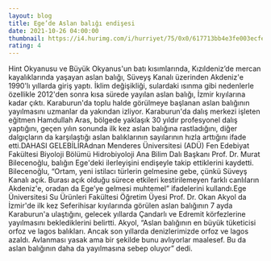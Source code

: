 ```yaml
--- 
layout: blog
title: Ege’de Aslan balığı endişesi
date: 2021-10-26 04:00:00
thumbnail: https://i4.hurimg.com/i/hurriyet/75/0x0/617713bb4e3fe003ecfe2c05.jpg
rating: 4
---
```

Hint Okyanusu ve Büyük Okyanus'un batı kısımlarında, Kızıldeniz’de mercan kayalıklarında yaşayan aslan balığı, Süveyş Kanalı üzerinden Akdeniz'e 1990'lı yıllarda giriş yaptı. İklim değişikliği, sulardaki ısınma gibi nedenlerle özellikle 2012'den sonra kısa sürede yayılan aslan balığı, İzmir kıyılarına kadar çıktı. Karaburun'da toplu halde görülmeye başlanan aslan balığının yayılmasını uzmanlar da yakından izliyor. Karaburun'da dalış merkezi işleten eğitmen Hamdullah Aras, bölgede yaklaşık 30 yıldır profesyonel dalış yaptığını, geçen yılın sonunda ilk kez aslan balığına rastladığını, diğer dalgıçların da karşılaştığı aslan balıklarının sayılarının hızla arttığını ifade etti.DAHASI GELEBİLİRAdnan Menderes Üniversitesi (ADÜ) Fen Edebiyat Fakültesi Biyoloji Bölümü Hidrobiyoloji Ana Bilim Dalı Başkanı Prof. Dr. Murat Bilecenoğlu, balığın Ege'deki ilerleyişini endişeyle takip ettiklerini kaydetti. Bilecenoğlu, “Ortam, yeni istilacı türlerin gelmesine gebe, çünkü Süveyş Kanalı açık. Burası açık olduğu sürece etkileri kestirilemeyen farklı canlıların Akdeniz'e, oradan da Ege’ye gelmesi muhtemel” ifadelerini kullandı.Ege Üniversitesi Su Ürünleri Fakültesi Öğretim Üyesi Prof. Dr. Okan Akyol da İzmir'de ilk kez Seferihisar kıyılarında görülen aslan balığının 7 ayda Karaburun'a ulaştığını, gelecek yıllarda Çandarlı ve Edremit körfezlerine yayılmasını beklediklerini belirtti. Akyol, “Aslan balığının en büyük tüketicisi orfoz ve lagos balıkları. Ancak son yıllarda denizlerimizde orfoz ve lagos azaldı. Avlanması yasak ama bir şekilde bunu avlıyorlar maalesef. Bu da aslan balığının daha da yayılmasına sebep oluyor” dedi. 